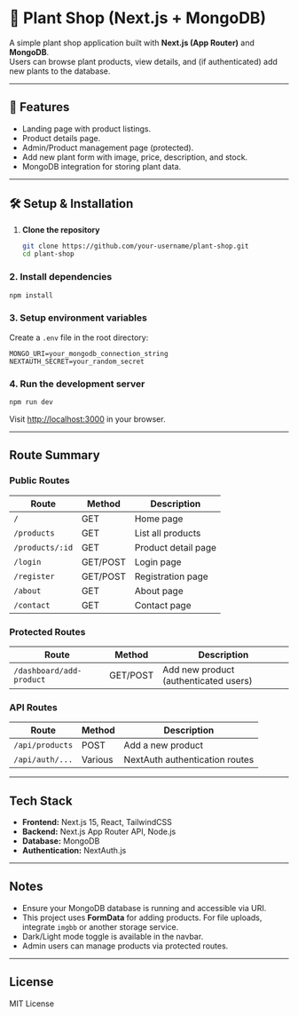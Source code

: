 # 🌿 Plant Shop (Next.js + MongoDB)

A simple plant shop application built with **Next.js (App Router)** and **MongoDB**.  
Users can browse plant products, view details, and (if authenticated) add new plants to the database.

---

## 🚀 Features
- Landing page with product listings.
- Product details page.
- Admin/Product management page (protected).
- Add new plant form with image, price, description, and stock.
- MongoDB integration for storing plant data.

---

## 🛠️ Setup & Installation

1. **Clone the repository**
   ```bash
   git clone https://github.com/your-username/plant-shop.git
   cd plant-shop


### 2. Install dependencies

```bash
npm install
```

### 3. Setup environment variables

Create a `.env` file in the root directory:

```
MONGO_URI=your_mongodb_connection_string
NEXTAUTH_SECRET=your_random_secret
```

### 4. Run the development server

```bash
npm run dev
```

Visit [http://localhost:3000](http://localhost:3000) in your browser.

---

## Route Summary

### Public Routes

| Route           | Method   | Description         |
| --------------- | -------- | ------------------- |
| `/`             | GET      | Home page           |
| `/products`     | GET      | List all products   |
| `/products/:id` | GET      | Product detail page |
| `/login`        | GET/POST | Login page          |
| `/register`     | GET/POST | Registration page   |
| `/about`        | GET      | About page          |
| `/contact`      | GET      | Contact page        |

### Protected Routes

| Route                    | Method   | Description                           |
| ------------------------ | -------- | ------------------------------------- |
| `/dashboard/add-product` | GET/POST | Add new product (authenticated users) |

### API Routes

| Route           | Method  | Description                    |
| --------------- | ------- | ------------------------------ |
| `/api/products` | POST    | Add a new product              |
| `/api/auth/...` | Various | NextAuth authentication routes |


---

## Tech Stack

* **Frontend:** Next.js 15, React, TailwindCSS
* **Backend:** Next.js App Router API, Node.js
* **Database:** MongoDB
* **Authentication:** NextAuth.js

---

## Notes

* Ensure your MongoDB database is running and accessible via URI.
* This project uses **FormData** for adding products. For file uploads, integrate `imgbb` or another storage service.
* Dark/Light mode toggle is available in the navbar.
* Admin users can manage products via protected routes.

---

## License

MIT License
